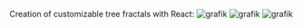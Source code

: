 Creation of customizable tree fractals with React:
![grafik](https://user-images.githubusercontent.com/75590579/167896054-8ff94b65-ef60-4f3c-80c6-8baff736d8b2.png)
![grafik](https://user-images.githubusercontent.com/75590579/167896155-3835a2ae-f0ba-47d3-a302-c629e885dbdc.png)
![grafik](https://user-images.githubusercontent.com/75590579/167896247-ad2b408e-499e-4f57-a0ae-78548ca91720.png)
